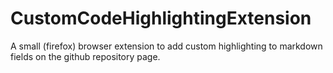 # CustomCodeHighlightingExtension
A small (firefox) browser extension to add custom highlighting to markdown fields on the github repository page.
